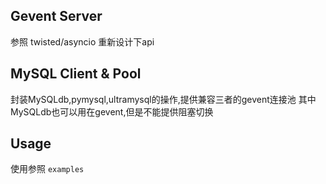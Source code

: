 ## Gevent Server
参照 twisted/asyncio 重新设计下api

## MySQL Client & Pool
封装MySQLdb,pymysql,ultramysql的操作,提供兼容三者的gevent连接池
其中MySQLdb也可以用在gevent,但是不能提供阻塞切换

## Usage

使用参照 `examples`